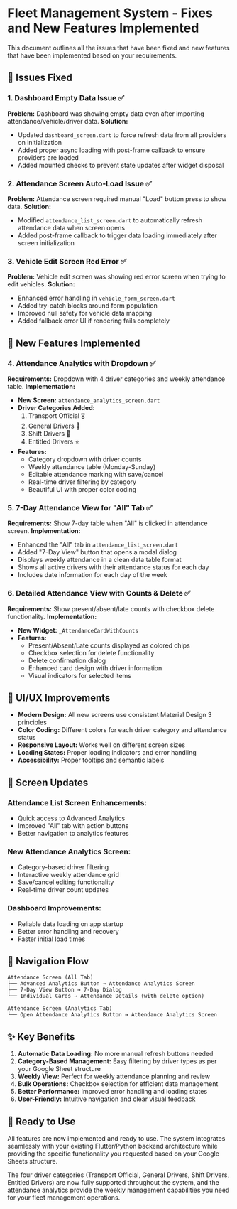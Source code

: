 # Fleet Management System - Fixes and New Features Implemented

This document outlines all the issues that have been fixed and new features that have been implemented based on your requirements.

## 🔧 Issues Fixed

### 1. Dashboard Empty Data Issue ✅
**Problem:** Dashboard was showing empty data even after importing attendance/vehicle/driver data.
**Solution:** 
- Updated `dashboard_screen.dart` to force refresh data from all providers on initialization
- Added proper async loading with post-frame callback to ensure providers are loaded
- Added mounted checks to prevent state updates after widget disposal

### 2. Attendance Screen Auto-Load Issue ✅
**Problem:** Attendance screen required manual "Load" button press to show data.
**Solution:**
- Modified `attendance_list_screen.dart` to automatically refresh attendance data when screen opens
- Added post-frame callback to trigger data loading immediately after screen initialization

### 3. Vehicle Edit Screen Red Error ✅
**Problem:** Vehicle edit screen was showing red error screen when trying to edit vehicles.
**Solution:**
- Enhanced error handling in `vehicle_form_screen.dart`
- Added try-catch blocks around form population
- Improved null safety for vehicle data mapping
- Added fallback error UI if rendering fails completely

## 🚀 New Features Implemented

### 4. Attendance Analytics with Dropdown ✅
**Requirements:** Dropdown with 4 driver categories and weekly attendance table.
**Implementation:**
- **New Screen:** `attendance_analytics_screen.dart`
- **Driver Categories Added:**
  1. Transport Official 🎖️
  2. General Drivers 🚗
  3. Shift Drivers 🔄
  4. Entitled Drivers ⭐
- **Features:**
  - Category dropdown with driver counts
  - Weekly attendance table (Monday-Sunday)
  - Editable attendance marking with save/cancel
  - Real-time driver filtering by category
  - Beautiful UI with proper color coding

### 5. 7-Day Attendance View for "All" Tab ✅
**Requirements:** Show 7-day table when "All" is clicked in attendance screen.
**Implementation:**
- Enhanced the "All" tab in `attendance_list_screen.dart`
- Added "7-Day View" button that opens a modal dialog
- Displays weekly attendance in a clean data table format
- Shows all active drivers with their attendance status for each day
- Includes date information for each day of the week

### 6. Detailed Attendance View with Counts & Delete ✅
**Requirements:** Show present/absent/late counts with checkbox delete functionality.
**Implementation:**
- **New Widget:** `_AttendanceCardWithCounts`
- **Features:**
  - Present/Absent/Late counts displayed as colored chips
  - Checkbox selection for delete functionality
  - Delete confirmation dialog
  - Enhanced card design with driver information
  - Visual indicators for selected items

## 📱 UI/UX Improvements

- **Modern Design:** All new screens use consistent Material Design 3 principles
- **Color Coding:** Different colors for each driver category and attendance status
- **Responsive Layout:** Works well on different screen sizes
- **Loading States:** Proper loading indicators and error handling
- **Accessibility:** Proper tooltips and semantic labels

## 🎨 Screen Updates

### Attendance List Screen Enhancements:
- Quick access to Advanced Analytics
- Improved "All" tab with action buttons
- Better navigation to analytics features

### New Attendance Analytics Screen:
- Category-based driver filtering
- Interactive weekly attendance grid
- Save/cancel editing functionality
- Real-time driver count updates

### Dashboard Improvements:
- Reliable data loading on app startup
- Better error handling and recovery
- Faster initial load times

## 🔗 Navigation Flow

```
Attendance Screen (All Tab)
├── Advanced Analytics Button → Attendance Analytics Screen
├── 7-Day View Button → 7-Day Dialog
└── Individual Cards → Attendance Details (with delete option)

Attendance Screen (Analytics Tab)
└── Open Attendance Analytics Button → Attendance Analytics Screen
```

## ✨ Key Benefits

1. **Automatic Data Loading:** No more manual refresh buttons needed
2. **Category-Based Management:** Easy filtering by driver types as per your Google Sheet structure
3. **Weekly View:** Perfect for weekly attendance planning and review
4. **Bulk Operations:** Checkbox selection for efficient data management
5. **Better Performance:** Improved error handling and loading states
6. **User-Friendly:** Intuitive navigation and clear visual feedback

## 🚀 Ready to Use

All features are now implemented and ready to use. The system integrates seamlessly with your existing Flutter/Python backend architecture while providing the specific functionality you requested based on your Google Sheets structure.

The four driver categories (Transport Official, General Drivers, Shift Drivers, Entitled Drivers) are now fully supported throughout the system, and the attendance analytics provide the weekly management capabilities you need for your fleet management operations.